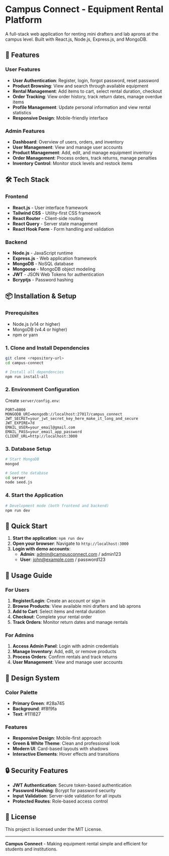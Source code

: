 # Campus Connect - Equipment Rental Platform

A full-stack web application for renting mini drafters and lab aprons at the campus level. Built with React.js, Node.js, Express.js, and MongoDB.

## 🌟 Features

### User Features
- **User Authentication**: Register, login, forgot password, reset password
- **Product Browsing**: View and search through available equipment
- **Rental Management**: Add items to cart, select rental duration, checkout
- **Order Tracking**: View order history, track return dates, manage overdue items
- **Profile Management**: Update personal information and view rental statistics
- **Responsive Design**: Mobile-friendly interface

### Admin Features
- **Dashboard**: Overview of users, orders, and inventory
- **User Management**: View and manage user accounts
- **Product Management**: Add, edit, and manage equipment inventory
- **Order Management**: Process orders, track returns, manage penalties
- **Inventory Control**: Monitor stock levels and restock items

## 🛠️ Tech Stack

### Frontend
- **React.js** - User interface framework
- **Tailwind CSS** - Utility-first CSS framework
- **React Router** - Client-side routing
- **React Query** - Server state management
- **React Hook Form** - Form handling and validation

### Backend
- **Node.js** - JavaScript runtime
- **Express.js** - Web application framework
- **MongoDB** - NoSQL database
- **Mongoose** - MongoDB object modeling
- **JWT** - JSON Web Tokens for authentication
- **Bcryptjs** - Password hashing

## 📦 Installation & Setup

### Prerequisites
- Node.js (v14 or higher)
- MongoDB (v4.4 or higher)
- npm or yarn

### 1. Clone and Install Dependencies
```bash
git clone <repository-url>
cd campus-connect

# Install all dependencies
npm run install-all
```

### 2. Environment Configuration

Create `server/config.env`:
```env
PORT=8000
MONGODB_URI=mongodb://localhost:27017/campus_connect
JWT_SECRET=your_jwt_secret_key_here_make_it_long_and_secure
JWT_EXPIRE=7d
EMAIL_USER=your_email@gmail.com
EMAIL_PASS=your_email_app_password
CLIENT_URL=http://localhost:3000
```

### 3. Database Setup
```bash
# Start MongoDB
mongod

# Seed the database
cd server
node seed.js
```

### 4. Start the Application
```bash
# Development mode (both frontend and backend)
npm run dev
```

## 🚀 Quick Start

1. **Start the application**: `npm run dev`
2. **Open your browser**: Navigate to `http://localhost:3000`
3. **Login with demo accounts**:
   - **Admin**: admin@campusconnect.com / admin123
   - **User**: john@example.com / password123

## 📱 Usage Guide

### For Users
1. **Register/Login**: Create an account or sign in
2. **Browse Products**: View available mini drafters and lab aprons
3. **Add to Cart**: Select items and rental duration
4. **Checkout**: Complete your rental order
5. **Track Orders**: Monitor return dates and manage rentals

### For Admins
1. **Access Admin Panel**: Login with admin credentials
2. **Manage Inventory**: Add, edit, or remove products
3. **Process Orders**: Confirm rentals and track returns
4. **User Management**: View and manage user accounts

## 🎨 Design System

### Color Palette
- **Primary Green**: #28a745
- **Background**: #f8f9fa
- **Text**: #111827

### Features
- **Responsive Design**: Mobile-first approach
- **Green & White Theme**: Clean and professional look
- **Modern UI**: Card-based layouts with shadows
- **Interactive Elements**: Hover effects and transitions

## 🔒 Security Features

- **JWT Authentication**: Secure token-based authentication
- **Password Hashing**: Bcrypt for password security
- **Input Validation**: Server-side validation for all inputs
- **Protected Routes**: Role-based access control

## 📄 License

This project is licensed under the MIT License.

---

**Campus Connect** - Making equipment rental simple and efficient for students and institutions. 